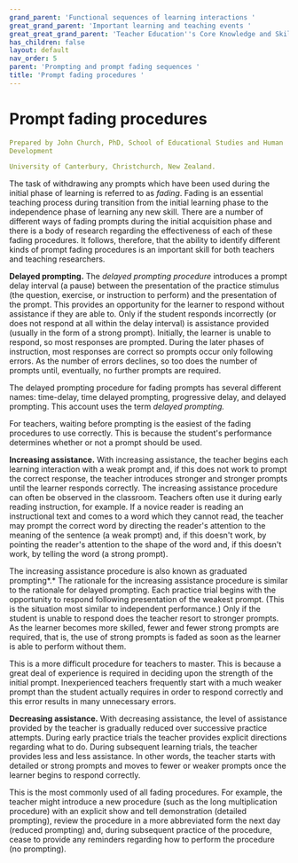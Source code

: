```yaml
---
grand_parent: 'Functional sequences of learning interactions '
great_grand_parent: 'Important learning and teaching events '
great_great_grand_parent: 'Teacher Education''s Core Knowledge and Skills.'
has_children: false
layout: default
nav_order: 5
parent: 'Prompting and prompt fading sequences '
title: 'Prompt fading procedures '
---
```

# Prompt fading procedures


```yaml
Prepared by John Church, PhD, School of Educational Studies and Human
Development

University of Canterbury, Christchurch, New Zealand.
```


The task of withdrawing any prompts which have been used during the
initial phase of learning is referred to as *fading*. Fading is an
essential teaching process during transition from the initial learning
phase to the independence phase of learning any new skill. There are a
number of different ways of fading prompts during the initial
acquisition phase and there is a body of research regarding the
effectiveness of each of these fading procedures. It follows, therefore,
that the ability to identify different kinds of prompt fading procedures
is an important skill for both teachers and teaching researchers.

**Delayed prompting.** The *delayed prompting procedure* introduces a
prompt delay interval (a pause) between the presentation of the practice
stimulus (the question, exercise, or instruction to perform) and the
presentation of the prompt. This provides an opportunity for the learner
to respond without assistance if they are able to. Only if the student
responds incorrectly (or does not respond at all within the delay
interval) is assistance provided (usually in the form of a strong
prompt). Initially, the learner is unable to respond, so most responses
are prompted. During the later phases of instruction, most responses are
correct so prompts occur only following errors. As the number of errors
declines, so too does the number of prompts until, eventually, no
further prompts are required.

The delayed prompting procedure for fading prompts has several different
names: time-delay, time delayed prompting, progressive delay, and
delayed prompting. This account uses the term *delayed prompting.*

For teachers, waiting before prompting is the easiest of the fading
procedures to use correctly. This is because the student's performance
determines whether or not a prompt should be used.

**Increasing assistance.** With increasing assistance, the teacher
begins each learning interaction with a weak prompt and, if this does
not work to prompt the correct response, the teacher introduces stronger
and stronger prompts until the learner responds correctly. The
increasing assistance procedure can often be observed in the classroom.
Teachers often use it during early reading instruction, for example. If
a novice reader is reading an instructional text and comes to a word
which they cannot read, the teacher may prompt the correct word by
directing the reader\'s attention to the meaning of the sentence (a weak
prompt) and, if this doesn\'t work, by pointing the reader\'s attention
to the shape of the word and, if this doesn\'t work, by telling the word
(a strong prompt).

The increasing assistance procedure is also known as graduated
prompting*.* The rationale for the increasing assistance procedure is
similar to the rationale for delayed prompting. Each practice trial
begins with the opportunity to respond following presentation of the
weakest prompt. (This is the situation most similar to independent
performance.) Only if the student is unable to respond does the teacher
resort to stronger prompts. As the learner becomes more skilled, fewer
and fewer strong prompts are required, that is, the use of strong
prompts is faded as soon as the learner is able to perform without them.

This is a more difficult procedure for teachers to master. This is
because a great deal of experience is required in deciding upon the
strength of the initial prompt. Inexperienced teachers frequently start
with a much weaker prompt than the student actually requires in order to
respond correctly and this error results in many unnecessary errors.

**Decreasing assistance.** With decreasing assistance, the level of
assistance provided by the teacher is gradually reduced over successive
practice attempts. During early practice trials the teacher provides
explicit directions regarding what to do. During subsequent learning
trials, the teacher provides less and less assistance. In other words,
the teacher starts with detailed or strong prompts and moves to fewer or
weaker prompts once the learner begins to respond correctly.

This is the most commonly used of all fading procedures. For example,
the teacher might introduce a new procedure (such as the long
multiplication procedure) with an explicit show and tell demonstration
(detailed prompting), review the procedure in a more abbreviated form
the next day (reduced prompting) and, during subsequent practice of the
procedure, cease to provide any reminders regarding how to perform the
procedure (no prompting).
